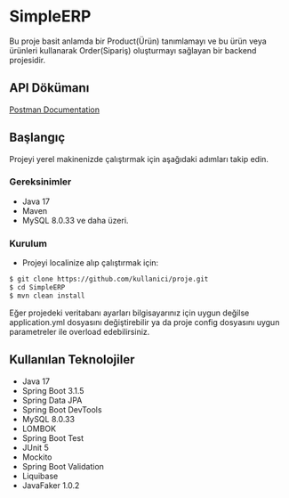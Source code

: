 # SimpleERP

Bu proje basit anlamda bir Product(Ürün) tanımlamayı ve bu ürün veya ürünleri kullanarak Order(Sipariş) oluşturmayı
sağlayan bir backend projesidir.

## API Dökümanı

[Postman Documentation](https://documenter.getpostman.com/view/32531063/2s9YynkjJn)

## Başlangıç

Projeyi yerel makinenizde çalıştırmak için aşağıdaki adımları takip edin.

### Gereksinimler

- Java 17
- Maven
- MySQL 8.0.33 ve daha üzeri.

### Kurulum

- Projeyi localinize alıp çalıştırmak için:
```bash
$ git clone https://github.com/kullanici/proje.git
$ cd SimpleERP
$ mvn clean install
```

Eğer projedeki veritabanı ayarları bilgisayarınız için uygun değilse application.yml dosyasını değiştirebilir
ya da proje config dosyasını uygun parametreler ile overload edebilirsiniz.

## Kullanılan Teknolojiler

- Java 17
- Spring Boot 3.1.5
- Spring Data JPA
- Spring Boot DevTools
- MySQL 8.0.33
- LOMBOK
- Spring Boot Test
- JUnit 5
- Mockito
- Spring Boot Validation
- Liquibase
- JavaFaker 1.0.2




